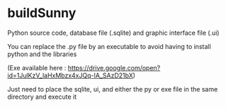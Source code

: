 # buildSunny

Python source code, database file (.sqlite) and graphic interface file (.ui)

You can replace the .py file by an executable to avoid having to install python and the libraries

(Exe available here : https://drive.google.com/open?id=1JulKzV_laHxMbzx4xJQq-IA_SAzD21bX)

Just need to place the sqlite, ui, and either the py or exe file in the same directory and execute it

